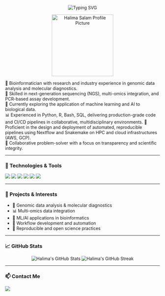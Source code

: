 <p align="center">
  <img src="https://readme-typing-svg.demolab.com?font=Fira+Code&duration=4000&pause=1000&center=true&vCenter=true&width=435&lines=Hi+%F0%9F%91%8B%2C+I'm+Halima+Salam;Bioinformatician+%7C+Genomics+%26+AI;NGS+%7C+Pipelines+%7C+Machine+Learning;Open+Science+%7C+Reproducibility" alt="Typing SVG" />
</p>

<p align="center">
  <img src="[https://avatars.githubusercontent.com/u/your_user_id_here](https://encrypted-tbn0.gstatic.com/images?q=tbn:ANd9GcRkD7VIuXTIxcf0ipz9Am8zKXICZczYs3FG8g&s)" width="200" alt="Halima Salam Profile Picture"/>
</p>

🔬 Bioinformatician with research and industry experience in genomic data analysis and molecular diagnostics.  
🧬 Skilled in next-generation sequencing (NGS), multi-omics integration, and PCR-based assay development.  
🧠 Currently exploring the application of machine learning and AI to biological data.  
📊 Experienced in Python, R, Bash, SQL, delivering production-grade code and CI/CD pipelines in collaborative, multidisciplinary environments.
🔁 Proficient in the design and deployment of automated, reproducible pipelines using Nextflow and Snakemake on HPC and cloud infrastructures (AWS, GCP).    
🤝 Collaborative problem-solver with a focus on transparency and scientific integrity.  

---

### 🧰 Technologies & Tools

<p>
  <img src="https://img.shields.io/badge/Language-Python-blue?style=flat&logo=python" />
  <img src="https://img.shields.io/badge/Language-R-75AADB?style=flat&logo=r" />
  <img src="https://img.shields.io/badge/Workflow-Nextflow-3B9C9C?style=flat" />
  <img src="https://img.shields.io/badge/Workflow-Snakemake-green?style=flat" />
  <img src="https://img.shields.io/badge/Tool-Git-orange?style=flat&logo=git" />
  <img src="https://img.shields.io/badge/Tool-Docker-blue?style=flat&logo=docker" />
</p>

---

### 🚀 Projects & Interests

- 🔬 Genomic data analysis & molecular diagnostics  
- 📊 Multi-omics data integration  
- 🤖 ML/AI applications in bioinformatics  
- 🧪 Workflow development and automation  
- 🧾 Reproducible and open science practices  

---

### 📈 GitHub Stats

<p align="center">
  <img src="https://github-readme-stats.vercel.app/api?username=halimasalam&show_icons=true&theme=radical" alt="Halima's GitHub Stats" />
  <img src="https://github-readme-streak-stats.herokuapp.com/?user=halimasalam&theme=radical" alt="Halima's GitHub Streak" />
</p>

---

### 📫 Contact Me

<p>
  <a href="mailto:halimasalam66@gmail.com">
    <img src="https://img.shields.io/badge/Email-D14836?style=flat&logo=gmail&logoColor=white" />
  </a>
  <!-- Optional: Add LinkedIn or personal site if you'd like -->
</p>
